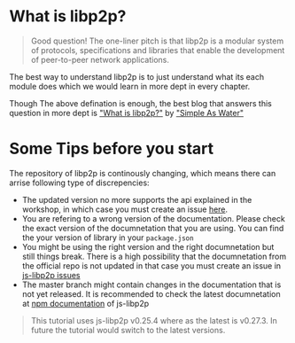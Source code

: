 What is libp2p?
===============
>Good question! The one-liner pitch is that libp2p is a modular system of protocols, specifications and libraries that enable the development of peer-to-peer network applications.

The best way to understand libp2p is to just understand what its each module does which we would learn in more dept in every chapter.

Though The above defination is enough, the best blog that answers this question in more dept is ["What is libp2p?"](https://simpleaswater.com/what-is-libp2p/) by ["Simple As Water"](https://simpleaswater.com/)

Some Tips before you start
==========================
The repository of libp2p is continously changing, which means there can arrise following type of discrepencies:  
* The updated version no more supports the api explained in the workshop, in which case you must create an issue [here](https://github.com/shresthagrawal/jslibp2p-chat-tutorial/issues).
* You are refering to a wrong version of the documentation. Please check the exact version of the documnetation that you are using. You can find the your version of library in your `package.json`
* You might be using the right version and the right documnetation but still things break. There is a high possibility that the documnetation from the official repo is not updated in that case you must create an issue in [js-libp2p issues](https://github.com/libp2p/js-libp2p/)
* The master branch might contain changes in the documentation that is not yet released. It is recommended to check the latest documnetation at [npm documentation](https://www.npmjs.com/package/libp2p) of js-libp2p

> This tutorial uses js-libp2p v0.25.4 where as the latest is v0.27.3. 
> In future the tutorial would switch to the latest versions. 



